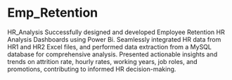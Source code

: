 # Emp_Retention
HR_Analysis
Successfully designed and developed Employee Retention HR Analysis Dashboards using Power Bi.
Seamlessly integrated HR data from HR1 and HR2 Excel files, and performed data extraction from a MySQL database for comprehensive analysis.
Presented actionable insights and trends on attrition rate, hourly rates, working years, job roles, and promotions, contributing to informed HR decision-making.
